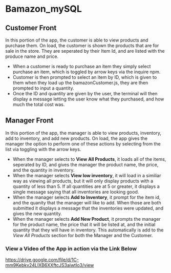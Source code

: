 # Bamazon_mySQL

## Customer Front
In this portion of the app, the customer is able to view products and purchase them. On load, the customer is shown the products that are for sale in the store. They are seperated by their Item Id, and are listed with the produce name and price.  
  
* When a customer is ready to purchase an item they simply select purchase an item, which is toggled by arrow keys via the inquire npm.  
* Customer is then prompted to select an item by ID, which is given to them when they load up the bamazonCustomer.js, they are then prompted to input a quantity.   
* Once the ID and quantity are given by the user, the terminal will then display a message letting the user know what they purchased, and how much the total cost was.

## Manager Front
In this portion of the app, the manager is able to view products, inventory, add to inventory, and add new products.  On load, the app gives the manager the option to perform one of these actions by selecting from the list via toggling with the arrow keys.  
  
* When the manager selects to **View All Products**, it loads all of the items, seperated by ID, and gives the manager the product name, the price, and the quantity in inventory.  
* When the manager selects **View low inventory**, it will load in a similiar way as viewing all products, but it will only display products with a quantity of less than 5.  If all quantities are at 5 or greater, it displays a single message saying that all inventories are looking good.  
* When the manager selects **Add to Inventory**, it prompt for the item id, and the quanity that the manager will like to add.  When those are both submitted it displays a message that the inventories were updated, and gives the new quantity.  
* When the manager selects **Add New Product**, it prompts the manager for the product name, the price that it will be listed at, and the initial quantity that they will have in inventory.  This automatically is add to the *View All Products* section for both the Manager and the Customer.

### View a Video of the App in action via the Link Below
<https://drive.google.com/file/d/1C-mm9Kebkv24LIXB6XXftcJS3aiwtIo3/view>